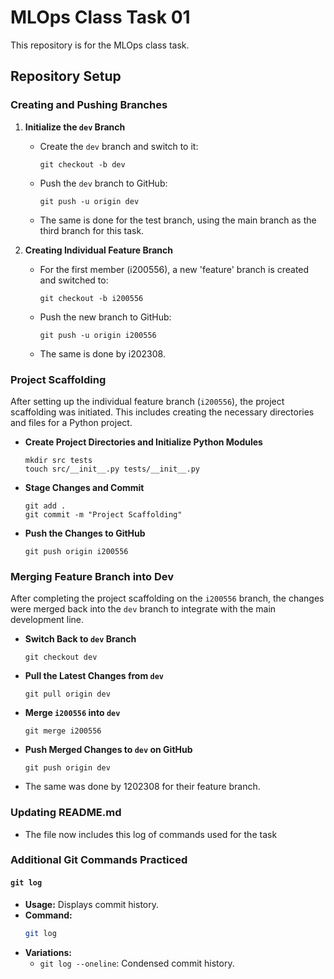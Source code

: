 # MLOps Class Task 01

This repository is for the MLOps class task.

## Repository Setup

### Creating and Pushing Branches

1. **Initialize the `dev` Branch**

    - Create the `dev` branch and switch to it:

        ```
        git checkout -b dev
        ```

    - Push the `dev` branch to GitHub:

        ```
        git push -u origin dev
        ```
   - The same is done for the test branch, using the main branch as the third branch for this task.

2. **Creating Individual Feature Branch**

    - For the first member (i200556), a new 'feature' branch is created and switched to:

        ```
        git checkout -b i200556
        ```

    - Push the new branch to GitHub:

        ```
        git push -u origin i200556
        ```
   - The same is done by i202308.

### Project Scaffolding

After setting up the individual feature branch (`i200556`), the project scaffolding was initiated. This includes creating the necessary directories and files for a Python project.

- **Create Project Directories and Initialize Python Modules**

    ```
    mkdir src tests
    touch src/__init__.py tests/__init__.py
    ```

- **Stage Changes and Commit**

    ```
    git add .
    git commit -m "Project Scaffolding"
    ```

- **Push the Changes to GitHub**

    ```
    git push origin i200556
    ```

### Merging Feature Branch into Dev

After completing the project scaffolding on the `i200556` branch, the changes were merged back into the `dev` branch to integrate with the main development line.

- **Switch Back to `dev` Branch**

    ```
    git checkout dev
    ```

- **Pull the Latest Changes from `dev`**

    ```
    git pull origin dev
    ```

- **Merge `i200556` into `dev`**

    ```
    git merge i200556
    ```

- **Push Merged Changes to `dev` on GitHub**

    ```
    git push origin dev
    ```
- The same was done by 1202308 for their feature branch. 

### Updating README.md
 - The file now includes this log of commands used for the task

### Additional Git Commands Practiced

#### `git log`

- **Usage:** Displays commit history.
- **Command:**
  ```bash
  git log
  ```
- **Variations:**
  - `git log --oneline`: Condensed commit history.
